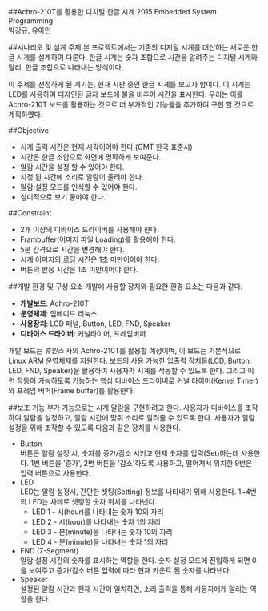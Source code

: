 ##Achro-210T를 활용한 디지털 한글 시계
2015 Embedded System Programming<br>
박강규, 유아인

##시나리오 및 설계 주제
본 프로젝트에서는 기존의 디지털 시계를 대신하는 새로운 한글 시계를 설계하여 다룬다. 한글 시계는 숫자 조합으로 시간을 알려주는 디지털 시계와 달리, 한글 조합으로 나타내는 방식이다.

이 주제를 선정하게 된 계기는, 현재 시판 중인 한글 시계를 보고자 함이다. 이 시계는 LED를 사용하여 디자인된 글자 보드에 불을 비추어 시간을 표시한다. 우리는 이를 Achro-210T 보드를 활용하는 것으로 더 부가적인 기능들을 추가하여 구현 할 것으로 계획하였다.

##Objective
<ul>
<li>시계 출력 시간은 현재 시각이어야 한다.(GMT 한국 표준시)</li>
<li>시간은 한글 조합으로 화면에 명확하게 보여준다.</li>
<li>알람 시간을 설정 할 수 있어야 한다.</li>
<li>지정 된 시간에 소리로 알람이 울려야 한다.</li>
<li>알람 설정 모드를 인식할 수 있어야 한다.</li>
<li>심미적으로 보기 좋아야 한다.</li>
</ul>

##Constraint
<ul>
<li>2개 이상의 디바이스 드라이버를 사용해야 한다.</li>
<li>Frambuffer(이미지 파일 Loading)를 활용해야 한다.</li>
<li>5분 간격으로 시간을 변경해야 한다.</li>
<li>시계 이미지의 로딩 시간은 1초 미만이어야 한다.</li>
<li>버튼의 반응 시간은 1초 미만이어야 한다.</li>
</ul>

##개발 환경 및 구성 요소
개발에 사용할 장치와 필요한 환경 요소는 다음과 같다.
<ul>
<li><strong>개발보드</strong>: Achro-210T</li>
<li><strong>운영체제</strong>: 임베디드 리눅스</li>
<li><strong>사용장치</strong>: LCD 패널, Button, LED, FND, Speaker</li>
<li><strong>디바이스 드라이버</strong>: 커널타이머, 프레임버퍼</li>
</ul>
개발 보드는 <i>휴인스</i> 사의 Achro-210T를 활용할 예정이며, 이 보드는 기본적으로 Linux ARM 운영체제를 지원한다. 보드의 사용 가능한 입출력 장치들(LCD, Button, LED, FND, Speaker)을 활용하여 사용자가 시계를 작동할 수 있도록 한다. 그리고 이런 작동이 가능하도록 기능하는 핵심 디바이스 드라이버로 커널 타이머(Kernel Timer)와 프레임 버퍼(Frame buffer)를 활용한다.

##보조 기능
부가 기능으로는 시계 알람을 구현하려고 한다. 사용자가 디바이스를 조작하여 알람을 설정하고, 알람 시간에 맞춰 소리로 알려줄 수 있도록 한다. 사용자가 알람 설정을 위해 조작할 수 있도록 다음과 같은 장치를 사용한다.
<br>
<ul>
<li>Button</li>
버튼은 알람 설정 시, 숫자를 증가/감소 시키고 현재 숫자를 입력(Set)하는데 사용한다. 1번 버튼을 '증가', 2번 버튼을 '감소'하도록 사용하고, 떨어져서 위치한 9번은 입력 버튼으로 사용한다.
<li>LED<br>
LED는 알람 설정시, 간단한 셋팅(Setting) 정보를 나타내기 위해 사용한다. 1~4번의 LED는 차례로 셋팅할 숫자 위치를 나타낸다.
<ul>
<li>LED 1 - 시(hour)를 나타내는 숫자 10의 자리</li>
<li>LED 2 - 시(hour)를 나타내는 숫자 1의 자리</li>
<li>LED 3 - 분(minute)을 나타내는 숫자 10의 자리</li>
<li>LED 4 - 분(minute)을 나타내는 숫자 1의 자리</li>
</ul>
</li>
<li>FND (7-Segment)</li>
알람 설정 시간의 숫자를 표시하는 역할을 한다. 숫자 설정 모드에 진입하게 되면 0을 보여주고 증가/감소 버튼 입력에 따라 현재 카운트 된 숫자를 나타낸다.
<li>Speaker</li>
설정된 알람 시간과 현재 시간이 일치하면, 소리 출력을 통해 사용자에게 알리는 역할을 한다.
</ul>
